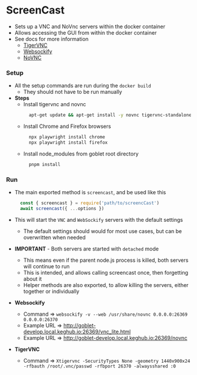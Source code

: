 # ScreenCast
* Sets up a VNC and NoVnc servers within the docker container
* Allows accessing the GUI from within the docker container
* See docs for more information
  * [TigerVNC](https://tigervnc.org/)
  * [Websockify](https://github.com/novnc/websockify)
  * [NoVNC](https://novnc.com/noVNC/docs/EMBEDDING.html)

### Setup
* All the setup commands are run during the `docker build`
  * They should not have to be run manually
* **Steps**
  * Install tigervnc and novnc
    ```sh
      apt-get update && apt-get install -y novnc tigervnc-standalone-server
    ```
  * Install Chrome and Firefox browsers
    ```sh
      npx playwright install chrome
      npx playwright install firefox
    ```
  * Install node_modules from goblet root directory
    ```sh
      pnpm install
    ```

### Run
* The main exported method is `screencast`, and be used like this
  ```js
    const { screencast } = require('path/to/screencCast')
    await screencast({ ...options })
  ```
* This will start the `VNC` and `WebSockify` servers with the default settings
  * The default settings should would for most use cases, but can be overwritten when needed
* **IMPORTANT** - Both servers are started with `detached` mode
  * This means even if the parent node.js process is killed, both servers will continue to run
  * This is intended, and allows calling screencast once, then forgetting about it
  * Helper methods are also exported, to allow killing the servers, either together or individually

* **Websockify**
  * Command => `websockify -v --web /usr/share/novnc 0.0.0.0:26369 0.0.0.0:26370`
  * Example URL => http://goblet-develop.local.keghub.io:26369/vnc_lite.html
  * Example URL => http://goblet-develop.local.keghub.io:26369/novnc
* **TigerVNC**
  * Command => `Xtigervnc -SecurityTypes None -geometry 1440x900x24 -rfbauth /root/.vnc/passwd -rfbport 26370 -alwaysshared :0`
